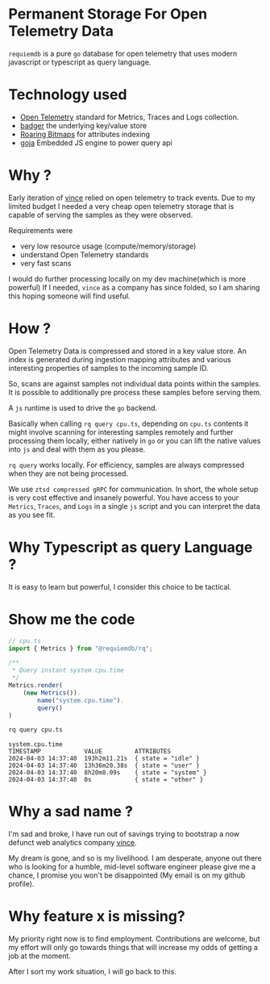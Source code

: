# Permanent Storage For Open Telemetry Data

 `requiemdb` is a pure `go` database for open telemetry that uses modern
javascript or typescript as query language.


# Technology used

- [Open Telemetry](https://github.com/open-telemetry) standard for Metrics, Traces and Logs collection.
- [badger](https://github.com/dgraph-io/badger) the underlying key/value store
- [Roaring Bitmaps](https://github.com/RoaringBitmap/roaring) for attributes indexing
- [goja](https://github.com/dop251/goja) Embedded JS engine to power query api

# Why ?

Early iteration of [vince](https://www.vinceanalytics.com/) relied on open telemetry to track events. Due to my limited
budget I needed a very cheap open telemetry storage that is capable of serving the samples as 
they were observed.

Requirements were

 - very low resource usage (compute/memory/storage)
 - understand Open Telemetry standards
 - very fast scans

I would do further processing locally on my dev machine(which is more powerful) If I needed,
`vince` as a company has since folded, so I am sharing this hoping someone will find useful.

# How ?

Open Telemetry Data is compressed and stored in a key value store. An index is
generated during ingestion mapping attributes and various interesting properties 
of samples to the incoming sample ID.

So, scans are against samples not individual data points within the samples. It is
possible to additionally pre process these samples before serving them.

A `js` runtime is used to drive the `go` backend.

Basically when  calling   `rq query cpu.ts`,  depending on `cpu.ts` contents it might involve scanning for 
interesting samples remotely and further processing them locally, either natively in `go` or you can
lift the native values into `js` and deal with them as you please.

`rq query` works locally. For efficiency,  samples are always compressed
when they are not being processed.

We use `ztsd compressed gRPC` for communication. In short, the whole setup is
very cost effective and insanely powerful. You have access to your `Metrics`, `Traces`,
 and `Logs` in a single `js` script and you can interpret the data as you see fit.


# Why Typescript as query Language ?

It is easy to learn but powerful, I consider this choice to be tactical. 


# Show me the code 

```ts
// cpu.ts
import { Metrics } from "@requiemdb/rq";

/**
 * Query instant system.cpu.time
 */
Metrics.render(
    (new Metrics()).
        name("system.cpu.time").
        query()
)
```

```bash
rq query cpu.ts
```
```
system.cpu.time
TIMESTAMP            VALUE         ATTRIBUTES            
2024-04-03 14:37:40  193h2m11.21s  { state = "idle" }    
2024-04-03 14:37:40  13h36m20.38s  { state = "user" }    
2024-04-03 14:37:40  8h20m8.09s    { state = "system" }  
2024-04-03 14:37:40  0s            { state = "other" }   
```

# Why a sad name ?

I'm sad and broke, I have run out of savings trying to bootstrap a now defunct web analytics company
[vince](https://github.com/vinceanalytics/vince).

My dream is gone, and so is my livelihood. I am desperate, anyone out there who
is looking for a humble, mid-level software engineer please give me a chance, I promise
you won't be disappointed (My email is on my github profile).



# Why feature x is missing?

My priority right now is to find employment. Contributions are welcome, but my effort will only  go towards things that will increase my odds of getting a job at the moment.

After I sort my work situation, I will go back to this.


